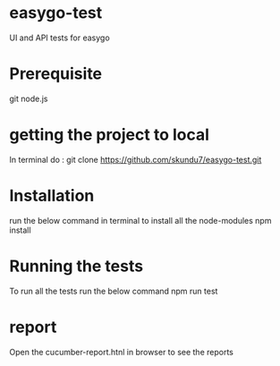 # easygo-test
UI and API tests for easygo

# Prerequisite
git
node.js


# getting the project to local

In terminal do :
git clone https://github.com/skundu7/easygo-test.git 


# Installation
run the below command in terminal to install all the node-modules
 npm install 


# Running the tests

To run all the tests run the below command
npm run test

# report

Open the cucumber-report.htnl in browser to see the reports

